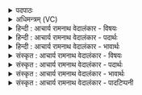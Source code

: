 <details><summary>पदपाठः</summary>

अ꣡नु꣢꣯। त्वा꣣। रो꣡द꣢꣯सी꣣इ꣡ति꣢। उ꣣भे꣡इति꣢। स्प꣡र्ध꣢꣯मानम्। अ꣣ददेताम्। इ꣡न्द्र꣢꣯। यत्। द꣣स्युहा꣢। द꣣स्यु। हा꣢। अ꣡भ꣢꣯वः। ९८९।
</details>

<details><summary>अधिमन्त्रम् (VC)</summary>

- इन्द्रः
- कुरुसुतिः काण्वः
- गायत्री
- षड्जः
</details>

<details><summary>हिन्दी : आचार्य रामनाथ वेदालंकार - विषयः</summary>

अगले मन्त्र में जीवात्मा के वीरकर्म की प्रशंसा है।
</details>

<details><summary>हिन्दी : आचार्य रामनाथ वेदालंकार - पदार्थः</summary>

पदार्थान्वयभाषाः -  हे(इन्द्र)शरीरधारी जीवात्मन्! (स्पर्धमानम्)स्पर्धा करते हुए(त्वा)तुझे(उभे रोदसी)धरती-आकाश दोनों अथवा माता-पिता दोनों(अनु अददेताम्)अनुकूल उत्साह वा साधुवाद देते हैं, (यत्)जब तू(दस्युहा)दस्युओं का विनाशक(अभवः)होता है ॥२॥
</details>

<details><summary>हिन्दी : आचार्य रामनाथ वेदालंकार - भावार्थः</summary>

भावार्थभाषाः -  जब मनुष्य उत्साहित होकर दुर्विचारों और दुष्टजनों का वध करता है,तब उस कार्य में सब उसका समर्थन करते हैं ॥२॥
</details>

<details><summary>संस्कृत : आचार्य रामनाथ वेदालंकार - विषयः</summary>

अथ जीवात्मनो वीरकर्म प्रशस्यते।
</details>

<details><summary>संस्कृत : आचार्य रामनाथ वेदालंकार - पदार्थः</summary>

पदार्थान्वयभाषाः -  हे(इन्द्र)शरीरधर जीवात्मन्! (स्पर्धमानम्)स्पर्धां कुर्वन्तम्(त्वा)त्वाम्(उभे रोदसी)उभे द्यावापृथिव्यौ मातापितरौ वा(अनु अददेताम्)अनुकूलम् उत्साहं साधुवादं च प्रयच्छतः[दद दाने भ्वादिः,लडर्थे लङ्।] (यत्)यदा,त्वम्(दस्युहा)दस्यूनां हन्ता(अभवः)जायसे।[अत्रापि लडर्थे लङ्]॥२॥
</details>

<details><summary>संस्कृत : आचार्य रामनाथ वेदालंकार - भावार्थः</summary>

भावार्थभाषाः -  यदा मनुष्य उत्साहितो भूत्वा दुर्विचारान् दुष्टजनांश्च हन्ति तदा तस्मिन् कर्मणि सर्वे तस्य समर्थका जायन्ते ॥२॥
</details>

<details><summary>संस्कृत : आचार्य रामनाथ वेदालंकार - पादटिप्पनी</summary>

टिप्पणी:   १.ऋ० ८।७६।११,अथ० २०।४२।२,उभयत्र ‘क्रक्षमाणमकृपेताम्’ इति द्वितीयः पादः।
</details>